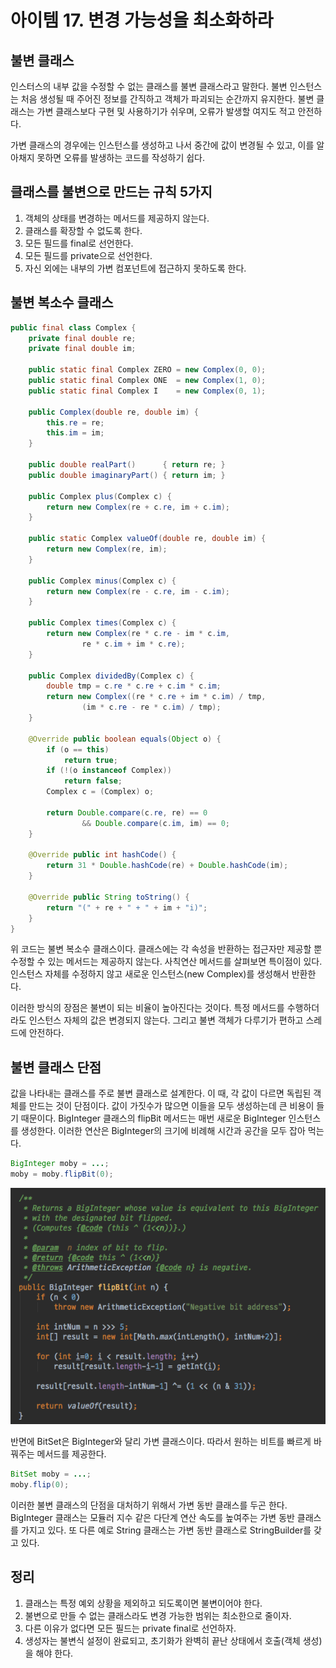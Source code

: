 # 아이템 17. 변경 가능성을 최소화하라

## 불변 클래스
인스터스의 내부 값을 수정할 수 없는 클래스를 불변 클래스라고 말한다. 불변 인스턴스는 처음 생성될 때 주어진 정보를 간직하고 객체가 파괴되는 순간까지 유지한다. 불변 클래스는 가변 클래스보다 구현 및 사용하기가 쉬우며, 오류가 발생할 여지도 적고 안전하다. 

가변 클래스의 경우에는 인스턴스를 생성하고 나서 중간에 값이 변경될 수 있고, 이를 알아채지 못하면 오류를 발생하는 코드를 작성하기 쉽다.

## 클래스를 불변으로 만드는 규칙 5가지
1. 객체의 상태를 변경하는 메서드를 제공하지 않는다.
2. 클래스를 확장할 수 없도록 한다.
3. 모든 필드를 final로 선언한다.
4. 모든 필드를 private으로 선언한다.
5. 자신 외에는 내부의 가변 컴포넌트에 접근하지 못하도록 한다.

## 불변 복소수 클래스
```java
public final class Complex {
    private final double re;
    private final double im;

    public static final Complex ZERO = new Complex(0, 0);
    public static final Complex ONE  = new Complex(1, 0);
    public static final Complex I    = new Complex(0, 1);

    public Complex(double re, double im) {
        this.re = re;
        this.im = im;
    }

    public double realPart()      { return re; }
    public double imaginaryPart() { return im; }

    public Complex plus(Complex c) {
        return new Complex(re + c.re, im + c.im);
    }

    public static Complex valueOf(double re, double im) {
        return new Complex(re, im);
    }

    public Complex minus(Complex c) {
        return new Complex(re - c.re, im - c.im);
    }

    public Complex times(Complex c) {
        return new Complex(re * c.re - im * c.im,
                re * c.im + im * c.re);
    }

    public Complex dividedBy(Complex c) {
        double tmp = c.re * c.re + c.im * c.im;
        return new Complex((re * c.re + im * c.im) / tmp,
                (im * c.re - re * c.im) / tmp);
    }

    @Override public boolean equals(Object o) {
        if (o == this)
            return true;
        if (!(o instanceof Complex))
            return false;
        Complex c = (Complex) o;

        return Double.compare(c.re, re) == 0
                && Double.compare(c.im, im) == 0;
    }
  
    @Override public int hashCode() {
        return 31 * Double.hashCode(re) + Double.hashCode(im);
    }

    @Override public String toString() {
        return "(" + re + " + " + im + "i)";
    }
}
```

위 코드는 불변 복소수 클래스이다. 클래스에는 각 속성을 반환하는 접근자만 제공할 뿐 수정할 수 있는 메서드는 제공하지 않는다. 사칙연산 메서드를 살펴보면 특이점이 있다. 인스턴스 자체를 수정하지 않고 새로운 인스턴스(new Complex)를 생성해서 반환한다.

이러한 방식의 장점은 불변이 되는 비율이 높아진다는 것이다. 특정 메서드를 수행하더라도 인스턴스 자체의 값은 변경되지 않는다. 그리고 불변 객체가 다루기가 편하고 스레드에 안전하다.

## 불변 클래스 단점
값을 나타내는 클래스를 주로 불변 클래스로 설계한다. 이 때, 각 값이 다르면 독립된 객체를 만드는 것이 단점이다. 값이 가짓수가 많으면 이들을 모두 생성하는데 큰 비용이 들기 때문이다. BigInteger 클래스의 flipBit 메서드는 매번 새로운 BigInteger 인스턴스를 생성한다. 이러한 연산은 BigInteger의 크기에 비례해 시간과 공간을 모두 잡아 먹는다.

```java
BigInteger moby = ...;
moby = moby.flipBit(0);
```

![](./images/biginteger-flipbit.png)

반면에 BitSet은 BigInteger와 달리 가변 클래스이다. 따라서 원하는 비트를 빠르게 바꿔주는 메서드를 제공한다.

```java
BitSet moby = ...;
moby.flip(0);
```

이러한 불변 클래스의 단점을 대처하기 위해서 가변 동반 클래스를 두곤 한다. BigInteger 클래스는 모듈러 지수 같은 다단계 연산 속도를 높여주는 가변 동반 클래스를 가지고 있다. 또 다른 예로 String 클래스는 가변 동반 클래스로 StringBuilder를 갖고 있다.

## 정리
1. 클래스는 특정 예외 상황을 제외하고 되도록이면 불변이어야 한다.
2. 불변으로 만들 수 없는 클래스라도 변경 가능한 범위는 최소한으로 줄이자.
3. 다른 이유가 없다면 모든 필드는 private final로 선언하자.
4. 생성자는 불변식 설정이 완료되고, 초기화가 완벽히 끝난 상태에서 호출(객체 생성)을 해야 한다.